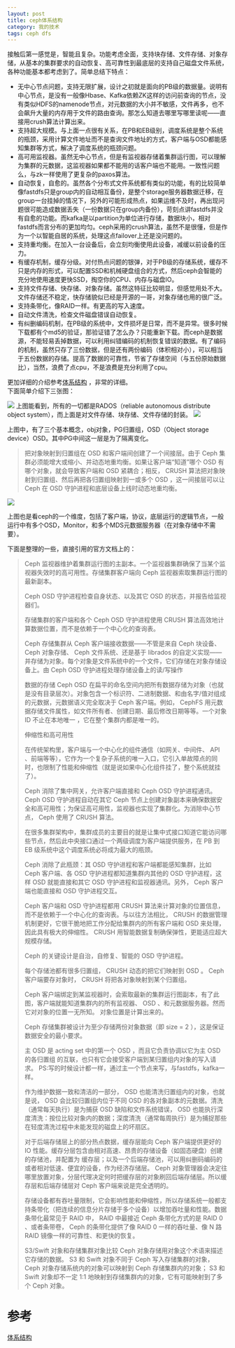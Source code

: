 ```yaml
---
layout: post
title: ceph体系结构
category: 我的技术
tags: ceph dfs
---
```


接触后第一感觉是，智能且复杂。功能考虑全面，支持块存储、文件存储、对象存储，从基本的集群要求的自动恢复、高可靠性到最底层的支持自己磁盘文件系统，各种功能基本都考虑到了。简单总结下特点：
- 无中心节点问题，支持无限扩展，设计之初就是面向的PB级的数据量。说明有中心节点，是没有一般像Hbase、Kafka依赖ZK这样的访问前查询的节点，没有类似HDFS的namenode节点，对元数据的大小并不敏感，文件再多，也不会飙升大量的内存用于文件的路由查询。那怎么知道去哪里写哪里读呢——直接用crush算法计算出来。
- 支持超大规模。与上面一点很有关系，在PB和EB级别，调度系统是整个系统的瓶颈，采用计算文件地址而不是查询文件地址的方式，客户端与OSD都能感知集群等方式，解决了调度系统的瓶颈问题。
- 高可用监视器。虽然无中心节点，但是有监视器存储着集群运行图，可以理解为集群的元数据，这监视器如果都不能用的话客户端也不能用。一致性问题么，与zk一样使用了更复杂的paxos算法。
- 自动恢复，自愈的。虽然各个分布式文件系统都有类似的功能，有的比较简单像fastdfs只是group内的自动相互备份，是整个storage服务器数据迁移，在group一台挂掉的情况下，另外的可能形成热点，如果运维不及时，再出现问题很可能造成数据丢失（一份数据只在group内备份），苛刻点讲fastdfs并没有自愈的功能。而kafka是以partition为单位进行存储，数据块小，相对fastdfs而言分布的更加均匀。ceph采用的crush算法，虽然不是很懂，但是作为一个以智能自居的系统，处理这点failover上还是没问题的。
- 支持重均衡。在加入一台设备后，会立刻均衡使用此设备，减缓以前设备的压力。
- 有缓存机制，缓存分级。对付热点问题的银弹，对于PB级的存储系统，缓存不只是内存的形式，可以配置SSD和机械硬盘组合的方式，然后ceph会智能的充分地使用速度更快SSD，掏空你的CPU、内存与磁盘IO。
- 支持文件存储、快存储、对象存储。虽然这特征比较明显，但感觉用处不大。文件存储还不稳定，快存储貌似已经是开源的一哥，对象存储也用的很广泛。
- 支持条带化，像RAID一样。有更高的写入速度。
- 自动文件清洗，检查文件磁盘错误自动恢复。
- 有纠删编码机制，在PB级的系统中，文件损坏是日常，而不是异常。很多时候下载都有个md5的验证，那验证错了怎么办？只能重新下载。而ceph是数据源，不能轻易丢掉数据，可以利用纠错编码的机制恢复错误的数据。有了编码的机制，虽然只存了三份数据，但是还有两份编码（体积相对小），可以相当于五份数据的存储。提高了数据的可靠性，节省了存储空间（与五份原始数据比），当然，浪费了点cpu，不是浪费是充分利用了cpu。  

更加详细的介绍参考[体系结构](http://docs.ceph.org.cn/architecture/#index-16) ，非常的详细。  
下面简单介绍下三张图：  

<img src="http://docs.ceph.com/docs/master/_images/stack.png" />  
上图能看到，所有的一切都是RADOS（reliable autonomous distribute object system），而上面是对文件存储、块存储、文件存储的封装。  

<img src="http://docs.ceph.org.cn/_images/ditaa-c7fd5a4042a21364a7bef1c09e6b019deb4e4feb.png" />  

上图中，有了三个基本概念，obj对象，PG归置组，OSD（Object storage device）OSD。其中PG中间这一层是为了隔离变化。
> 把对象映射到归置组在 OSD 和客户端间创建了一个间接层。由于 Ceph 集群必须能增大或缩小、并动态地重均衡。如果让客户端“知道”哪个 OSD 有哪个对象，就会导致客户端和 OSD 紧耦合；相反， CRUSH 算法把对象映射到归置组、然后再把各归置组映射到一或多个 OSD ，这一间接层可以让 Ceph 在 OSD 守护进程和底层设备上线时动态地重均衡。  


<img src="http://docs.ceph.org.cn/_images/ditaa-a116a4a81d0472ef44d503c262528e6c1ea9d547.png" />

上图也是看ceph的一个维度，包括了客户端，协议，底层运行的逻辑节点，一般运行中有多个OSD，Monitor，和多个MDS元数据服务器（在对象存储中不需要）。  


下面是整理的一些，直接引用的官方文档上的：  

> Ceph 监视器维护着集群运行图的主副本。一个监视器集群确保了当某个监视器失效时的高可用性。存储集群客户端向 Ceph 监视器索取集群运行图的最新副本。
> 
> Ceph OSD 守护进程检查自身状态、以及其它 OSD 的状态，并报告给监视器们。
> 
> 存储集群的客户端和各个 Ceph OSD 守护进程使用 CRUSH 算法高效地计算数据位置，而不是依赖于一个中心化的查询表。
> 
> Ceph 存储集群从 Ceph 客户端接收数据——不管是来自 Ceph 块设备、 Ceph 对象存储、 Ceph 文件系统、还是基于 librados 的自定义实现——并存储为对象。每个对象是文件系统中的一个文件，它们存储在对象存储设备上。由 Ceph OSD 守护进程处理存储设备上的读/写操作
> 
> 
> 数据的存储
> Ceph OSD 在扁平的命名空间内把所有数据存储为对象（也就是没有目录层次）。对象包含一个标识符、二进制数据、和由名字/值对组成的元数据，元数据语义完全取决于 Ceph 客户端。例如， CephFS 用元数据存储文件属性，如文件所有者、创建日期、最后修改日期等等。一个对象 ID 不止在本地唯一 ，它在整个集群内都是唯一的。
> 
> 伸缩性和高可用性
> 
> 在传统架构里，客户端与一个中心化的组件通信（如网关、中间件、 API 、前端等等），它作为一个复杂子系统的唯一入口，它引入单故障点的同时，也限制了性能和伸缩性（就是说如果中心化组件挂了，整个系统就挂了）。
> 
> Ceph 消除了集中网关，允许客户端直接和 Ceph OSD 守护进程通讯。 Ceph OSD 守护进程自动在其它 Ceph 节点上创建对象副本来确保数据安全和高可用性；为保证高可用性，监视器也实现了集群化。为消除中心节点， Ceph 使用了 CRUSH 算法。
> 
> 在很多集群架构中，集群成员的主要目的就是让集中式接口知道它能访问哪些节点，然后此中央接口通过一个两级调度为客户端提供服务，在 PB 到 EB 级系统中这个调度系统必将成为最大的瓶颈。
> 
> Ceph 消除了此瓶颈：其 OSD 守护进程和客户端都能感知集群，比如 Ceph 客户端、各 OSD 守护进程都知道集群内其他的 OSD 守护进程，这样 OSD 就能直接和其它 OSD 守护进程和监视器通讯。另外， Ceph 客户端也能直接和 OSD 守护进程交互。
> 
> Ceph 客户端和 OSD 守护进程都用 CRUSH 算法来计算对象的位置信息，而不是依赖于一个中心化的查询表。与以往方法相比， CRUSH 的数据管理机制更好，它很干脆地把工作分配给集群内的所有客户端和 OSD 来处理，因此具有极大的伸缩性。 CRUSH 用智能数据复制确保弹性，更能适应超大规模存储。
> 
> Ceph 的关键设计是自治，自修复、智能的 OSD 守护进程。
> 
> 每个存储池都有很多归置组， CRUSH 动态的把它们映射到 OSD 。 Ceph 客户端要存对象时， CRUSH 将把各对象映射到某个归置组。
> 
> Ceph 客户端绑定到某监视器时，会索取最新的集群运行图副本，有了此图，客户端就能知道集群内的所有监视器、 OSD 、和元数据服务器。然而它对对象的位置一无所知。
> 对象位置是计算出来的。
> 
> Ceph 存储集群被设计为至少存储两份对象数据（即 size = 2 ），这是保证数据安全的最小要求。
> 
> 主 OSD 是 acting set 中的第一个 OSD ，而且它负责协调以它为主 OSD 的各归置组 的互联，也只有它会接受客户端到某归置组内对象的写入请求。
> PS:写的时候设计都一样，通过主一个节点来写，与fastdfs，kafka一样。
> 
> 作为维护数据一致和清洁的一部分， OSD 也能清洗归置组内的对象，也就是说， OSD 会比较归置组内位于不同 OSD 的各对象副本的元数据。清洗（通常每天执行）是为捕获 OSD 缺陷和文件系统错误， OSD 也能执行深度清洗：按位比较对象内的数据；深度清洗（通常每周执行）是为捕捉那些在轻度清洗过程中未能发现的磁盘上的坏扇区。
> 
> 对于后端存储层上的部分热点数据，缓存层能向 Ceph 客户端提供更好的 IO 性能。缓存分层包含由相对高速、昂贵的存储设备（如固态硬盘）创建的存储池，并配置为 缓存层；以及一个后端存储池，可以用纠删码编码的或者相对低速、便宜的设备，作为经济存储层。 Ceph 对象管理器会决定往哪里放置对象，分层代理决定何时把缓存层的对象刷回后端存储层。所以缓存层和后端存储层对 Ceph 客户端来说是完全透明的。
> 
> 存储设备都有吞吐量限制，它会影响性能和伸缩性，所以存储系统一般都支持条带化（把连续的信息分片存储于多个设备）以增加吞吐量和性能。数据条带化最常见于 RAID 中， RAID 中最接近 Ceph 条带化方式的是 RAID 0 、或者条带卷， Ceph 的条带化提供了像 RAID 0 一样的吞吐量、像 N 路 RAID 镜像一样的可靠性、和更快的恢复。
> 
> S3/Swift 对象和存储集群对象比较 Ceph 对象存储用对象这个术语来描述它存储的数据。 S3 和 Swift 对象不同于 Ceph 写入存储集群的对象， Ceph 对象存储系统内的对象可以映射到 Ceph 存储集群内的对象； S3 和 Swift 对象却不一定 1:1 地映射到存储集群内的对象，它有可能映射到了多个 Ceph 对象。

# 参考
[体系结构](http://docs.ceph.org.cn/architecture/#index-16)

